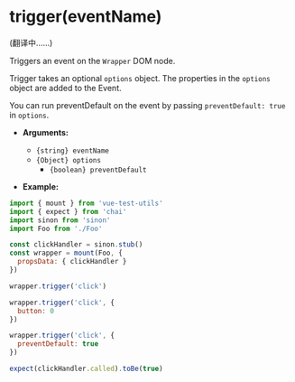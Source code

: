 # trigger(eventName)

(翻译中……)

Triggers an event on the `Wrapper` DOM node.

Trigger takes an optional `options` object. The properties in the `options` object are added to the Event.

You can run preventDefault on the event by passing `preventDefault: true` in `options`.

- **Arguments:**
  - `{string} eventName`
  - `{Object} options`
    - `{boolean} preventDefault`

- **Example:**

```js
import { mount } from 'vue-test-utils'
import { expect } from 'chai'
import sinon from 'sinon'
import Foo from './Foo'

const clickHandler = sinon.stub()
const wrapper = mount(Foo, {
  propsData: { clickHandler }
})

wrapper.trigger('click')

wrapper.trigger('click', {
  button: 0
})

wrapper.trigger('click', {
  preventDefault: true
})

expect(clickHandler.called).toBe(true)
```
